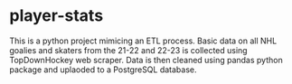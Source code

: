 # player-stats

This is a python project mimicing an ETL process. Basic data on all NHL goalies and skaters from the 21-22 and 22-23 is collected using TopDownHockey web scraper. Data is then cleaned using pandas python package and uplaoded to a PostgreSQL database.
